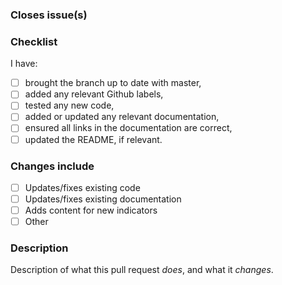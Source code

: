 ### Closes issue(s)

### Checklist

I have:
- [ ] brought the branch up to date with master,
- [ ] added any relevant Github labels,
- [ ] tested any new code,
- [ ] added or updated any relevant documentation,
- [ ] ensured all links in the documentation are correct,
- [ ] updated the README, if relevant.

### Changes include
- [ ] Updates/fixes existing code
- [ ] Updates/fixes existing documentation
- [ ] Adds content for new indicators
- [ ] Other

### Description

Description of what this pull request _does_, and what it _changes_.